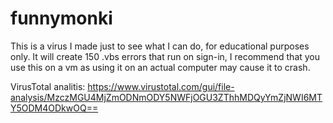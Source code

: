 # funnymonki
This is a virus I made just to see what I can do, for educational purposes only.
It will create 150 .vbs errors that run on sign-in, I recommend that you use this on a vm as using it on an actual computer may cause it to crash.

VirusTotal analitis: https://www.virustotal.com/gui/file-analysis/MzczMGU4MjZmODNmODY5NWFjOGU3ZThhMDQyYmZjNWI6MTY5ODM4ODkwOQ==
